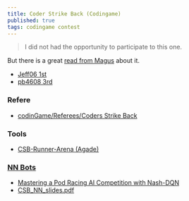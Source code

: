 ```yaml
---
title: Coder Strike Back (Codingame)
published: true
tags: codingame contest
---
```

> I did not had the opportunity to participate to this one.

But there is a great [read from Magus](http://files.magusgeek.com/csb/csb_en.html) about it.

- [Jeff06 1st](https://www.codingame.com/blog/genetic-algorithms-coders-strike-back-game/)
- [pb4608 3rd](https://www.codingame.com/blog/coders-strike-back-pb4608s-ai-rank-3rd/)

### Refere
- [codinGame/Referees/Coders Strike Back](https://github.com/SpiritusSancti5/codinGame/tree/master/Referees/Coders%20Strike%20Back)

### Tools
- [CSB-Runner-Arena (Agade)](https://github.com/Agade09/CSB-Runner-Arena)

### [NN Bots](https://www.codingame.com/forum/t/neural-network-ressources/1667/32)

- [Mastering a Pod Racing AI Competition with Nash-DQN](https://github.com/pb4git/Nash-DQN-CSB-Article)
- [CSB_NN_slides.pdf ](https://www.docdroid.net/NgvoYFR/csb-nn-slides-pdf)
